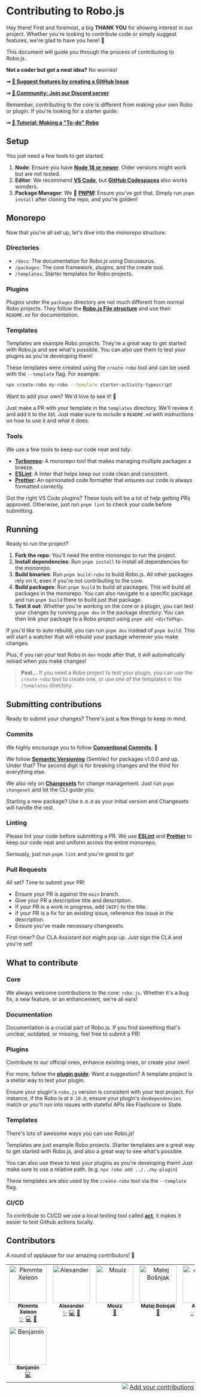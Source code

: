 # Contributing to Robo.js

<!--
🚀 **By the way**: If you're here for Hacktoberfest submissions, thanks for stopping by! While this document is relevant for all contributions, it's not exclusive to the event. So, feel free to browse and contribute anytime!
-->

Hey there! First and foremost, a big **THANK YOU** for showing interest in our project. Whether you're looking to contribute code or simply suggest features, we're glad to have you here! 💙

This document will guide you through the process of contributing to Robo.js.

**Not a coder but got a neat idea?** No worries!

**➞ [📝 Suggest features by creating a GitHub Issue](https://github.com/Wave-Play/robo.js/issues)**

**➞ [🚀 Community: Join our Discord server](https://roboplay.dev/discord)**

Remember, contributing to the core is different from making your own Robo or plugin. If you're looking for a starter guide:

**➞ [📖 Tutorial: Making a "To-do" Robo](https://blog.waveplay.com/how-to-make-a-discord-robo)**

## Setup

You just need a few tools to get started.

1. **Node**: Ensure you have **[Node 18 or newer](https://nodejs.org/)**. Older versions might work but are not tested.
2. **Editor**: We recommend **[VS Code](https://code.visualstudio.com/)**, but **[GitHub Codespaces](https://github.com/features/codespaces/)** also works wonders.
3. **Package Manager**: We 💙 **[PNPM](https://pnpm.io/)**! Ensure you've got that. Simply run `pnpm install` after cloning the repo, and you're golden!

## Monorepo

Now that you're all set up, let's dive into the monorepo structure.

### Directories

- `/docs`: The documentation for Robo.js using Docusaurus.
- `/packages`: The core framework, plugins, and the create tool.
- `/templates`: Starter templates for Robo projects.

### Plugins

Plugins under the `packages` directory are not much different from normal Robo projects. They follow the **[Robo.js File structure](https://docs.roboplay.dev/docs/basics/overview#the-robojs-file-structure)** and use their `README.md` for documentation.

### Templates

Templates are example Robo projects. They're a great way to get started with Robo.js and see what's possible. You can also use them to test your plugins as you're developing them!

These templates were created using the `create-robo` tool and can be used with the `--template` flag. For example:

```bash
npx create-robo my-robo --template starter-activity-typescript
```

Want to add your own? We'd love to see it! 🎉

Just make a PR with your template in the `templates` directory. We'll review it and add it to the list. Just make sure to include a `README.md` with instructions on how to use it and what it does.

### Tools

We use a few tools to keep our code neat and tidy:

- **[Turborepo](https://turbo.build/repo)**: A monorepo tool that makes managing multiple packages a breeze.
- **[ESLint](https://eslint.org/)**: A linter that helps keep our code clean and consistent.
- **[Prettier](https://prettier.io/)**: An opinionated code formatter that ensures our code is always formatted correctly.

Got the right VS Code plugins? These tools will be a lot of help getting PRs approved. Otherwise, just run `pnpm lint` to check your code before submitting.

## Running

Ready to run the project?

1. **Fork the repo**: You'll need the entire monorepo to run the project.
2. **Install dependencies**: Run `pnpm install` to install all dependencies for the monorepo.
3. **Build binaries**: Run `pnpm build:robo` to build Robo.js. All other packages rely on it, even if you're not contributing to the core.
4. **Build packages**: Run `pnpm build` to build all packages. This will build all packages in the monorepo. You can also navigate to a specific package and run `pnpm build` there to build just that package.
5. **Test it out**: Whether you're working on the core or a plugin, you can test your changes by running `pnpm dev` in the package directory. You can then link your package to a Robo project using `pnpm add <dirToPkg>`.

If you'd like to auto rebuild, you can run `pnpm dev` instead of `pnpm build`. This will start a watcher that will rebuild your package whenever you make changes.

Plus, if you ran your test Robo in `dev` mode after that, it will automatically reload when you make changes!

> **Psst...** If you need a Robo project to test your plugin, you can use the `create-robo` tool to create one, or use one of the templates in the `/templates` directory.

## Submitting contributions

Ready to submit your changes? There's just a few things to keep in mind.

### Commits

We highly encourage you to follow **[Conventional Commits](https://www.conventionalcommits.org/)**. 📜

We follow **[Semantic Versioning](https://semver.org/)** (SemVer) for packages v1.0.0 and up. Under that? The second digit is for breaking changes and the third for everything else.

We also rely on **[Changesets](https://github.com/changesets/changesets)** for change management. Just run `pnpm changeset` and let the CLI guide you.

Starting a new package? Use `0.0.0` as your initial version and Changesets will handle the rest.

### Linting

Please lint your code before submitting a PR. We use **[ESLint](https://eslint.org/)** and **[Prettier](https://prettier.io/)** to keep our code neat and uniform across the entire monorepo.

Seriously, just run `pnpm lint` and you're good to go!

### Pull Requests

All set? Time to submit your PR!

- Ensure your PR is against the `main` branch.
- Give your PR a descriptive title and description.
- If your PR is a work in progress, add `[WIP]` to the title.
- If your PR is a fix for an existing issue, reference the issue in the description.
- Ensure you've made necessary changesets.

First-timer? Our CLA Assistant bot might pop up. Just sign the CLA and you're set!

## What to contribute

### Core

We always welcome contributions to the core: `robo.js`. Whether it's a bug fix, a new feature, or an enhancement, we're all ears!

### Documentation

Documentation is a crucial part of Robo.js. If you find something that's unclear, outdated, or missing, feel free to submit a PR!

### Plugins

Contribute to our official ones, enhance existing ones, or create your own!

For more, follow the **[plugin guide](https://docs.roboplay.dev/docs/advanced/plugins)**. Want a suggestion? A template project is a stellar way to test your plugin.

Ensure your plugin's `robo.js` version is consistent with your test project. For instance, if the Robo is at `0.10.0`, ensure your plugin's `devDependencies` match or you'll run into issues with stateful APIs like Flashcore or State.

### Templates

There's lots of awesome ways you can use Robo.js!

Templates are just example Robo projects. Starter templates are a great way to get started with Robo.js, and also a great way to see what's possible.

You can also use these to test your plugins as you're developing them! Just make sure to use a relative path. (e.g. `npx robo add ../../my-plugin`)

These templates are also used by the `create-robo` tool via the `--template` flag.


### CI/CD

To contribute to CI/CD we use a local testing tool called **[act](https://github.com/nektos/act)**, it makes it easier to test Github actions locally.

## Contributors

A round of applause for our amazing contributors! 🎉

<!-- ALL-CONTRIBUTORS-LIST:START - Do not remove or modify this section -->
<!-- prettier-ignore-start -->
<!-- markdownlint-disable -->
<table>
  <tbody>
    <tr>
      <td align="center" valign="top" width="14.28%"><a href="http://pkmmte.com"><img src="https://avatars.githubusercontent.com/u/3953360?v=4?s=100" width="100px;" alt="Pkmmte Xeleon"/><br /><sub><b>Pkmmte Xeleon</b></sub></a><br /><a href="[✨]("WavePlay Staff")," title="WavePlay Staff">✨</a> <a href="https://github.com/Wave-Play/robo.js/commits?author=Pkmmte" title="Code">💻</a> <a href="#maintenance-Pkmmte" title="Maintenance">🚧</a></td>
      <td align="center" valign="top" width="14.28%"><a href="https://github.com/Nazeofel"><img src="https://avatars.githubusercontent.com/u/96749659?v=4?s=100" width="100px;" alt="Alexander"/><br /><sub><b>Alexander</b></sub></a><br /><a href="[✨]("WavePlay Staff")," title="WavePlay Staff">✨</a> <a href="https://github.com/Wave-Play/robo.js/commits?author=Nazeofel" title="Code">💻</a> <a href="#maintenance-Nazeofel" title="Maintenance">🚧</a></td>
      <td align="center" valign="top" width="14.28%"><a href="https://github.com/0xMouiz"><img src="https://avatars.githubusercontent.com/u/96005374?v=4?s=100" width="100px;" alt="Mouiz"/><br /><sub><b>Mouiz</b></sub></a><br /><a href="https://github.com/Wave-Play/robo.js/commits?author=0xMouiz" title="Documentation">📖</a></td>
      <td align="center" valign="top" width="14.28%"><a href="https://github.com/mbos2"><img src="https://avatars.githubusercontent.com/u/56090587?v=4?s=100" width="100px;" alt="Matej Bošnjak"/><br /><sub><b>Matej Bošnjak</b></sub></a><br /><a href="https://github.com/Wave-Play/robo.js/commits?author=mbos2" title="Documentation">📖</a></td>
      <td align="center" valign="top" width="14.28%"><a href="https://github.com/ArnavK-09"><img src="https://avatars.githubusercontent.com/u/69188140?v=4?s=100" width="100px;" alt="Arnav K"/><br /><sub><b>Arnav K</b></sub></a><br /><a href="#example-ArnavK-09" title="Examples">💡</a> <a href="#plugin-ArnavK-09" title="Plugin/utility libraries">🔌</a> <a href="https://github.com/Wave-Play/robo.js/commits?author=ArnavK-09" title="Documentation">📖</a> <a href="https://github.com/Wave-Play/robo.js/commits?author=ArnavK-09" title="Code">💻</a></td>
      <td align="center" valign="top" width="14.28%"><a href="https://github.com/waruhachi"><img src="https://avatars.githubusercontent.com/u/156133757?v=4?s=100" width="100px;" alt="waru"/><br /><sub><b>waru</b></sub></a><br /><a href="https://github.com/Wave-Play/robo.js/commits?author=waruhachi" title="Code">💻</a></td>
      <td align="center" valign="top" width="14.28%"><a href="https://github.com/renejfc"><img src="https://avatars.githubusercontent.com/u/60465053?v=4?s=100" width="100px;" alt="René"/><br /><sub><b>René</b></sub></a><br /><a href="https://github.com/Wave-Play/robo.js/commits?author=renejfc" title="Code">💻</a></td>
    </tr>
    <tr>
      <td align="center" valign="top" width="14.28%"><a href="https://iakzs.dev"><img src="https://avatars.githubusercontent.com/u/105176207?v=4?s=100" width="100px;" alt="Benjamín"/><br /><sub><b>Benjamín</b></sub></a><br /><a href="https://github.com/Wave-Play/robo.js/commits?author=iakzs" title="Code">💻</a></td>
    </tr>
  </tbody>
  <tfoot>
    <tr>
      <td align="center" size="13px" colspan="7">
        <img src="https://raw.githubusercontent.com/all-contributors/all-contributors-cli/1b8533af435da9854653492b1327a23a4dbd0a10/assets/logo-small.svg">
          <a href="https://all-contributors.js.org/docs/en/bot/usage">Add your contributions</a>
        </img>
      </td>
    </tr>
  </tfoot>
</table>

<!-- markdownlint-restore -->
<!-- prettier-ignore-end -->

<!-- ALL-CONTRIBUTORS-LIST:END -->
